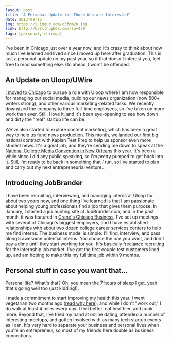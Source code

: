 ```yaml
---
layout: post
title: "A Personal Update for Those Who are Interested"
date: 2013-08-15
img: https://i.imgur.com/c3fpm2n.jpg
link: http://karllhughes.com/?p=479
tags: [personal, chicago]
---
```

I've been in Chicago just over a year now, and it's crazy to think about how much I've learned and lived since I moved up here after graduation. This is just a personal update on my past year, so if that doesn't interest you, feel free to read something else. Go ahead, I won't be offended.

## An Update on Uloop/UWire

[I moved to Chicago](/posts/moving-to-a-new-place-my-first-post-in-chiago) to pursue a role with Uloop where I am now responsible for managing our social media, building our news organization (now 500+ writers strong), and other various marketing-related tasks. We recently downsized the company to three full-time employees, so I've taken on more work than ever. Still, I love it, and it's been eye-opening to see how down and dirty the "real" startup life can be.

We've also started to explore content marketing, which has been a great way to help us fund news production. This month, we landed our first big national contract with Kaplan Test Prep to help us sponsor even more student news. It's a great job, and they're sending me down to speak at the [National College Media Convention in New Orleans](http://nola13.org/) this year. It's been a while since I did any public speaking, so I'm pretty pumped to get back into it. Still, I'm ready to be back in something that _I_ run, so I've started to plan and carry out my next entrepreneurial venture...

## Introducing JobBrander

I have been recruiting, interviewing, and managing interns at Uloop for about two years now, and one thing I've learned is that I am passionate about helping young professionals find a job that gives them purpose. In January, I started a job hunting site at JobBrander.com, and in the past month, it was featured in [Crane's Chicago Business](http://www.chicagobusiness.com/article/20130723/NEWS07/130729951/party-booking-goes-online-fundraising-goes-social-and-more), I've set up meetings with several of Chicago's biggest employers, and I have established relationships with about two dozen college career services centers to help me find interns. The business model is simple: I'll find, interview, and pass along 5 awesome potential interns. You choose the one you want, and don't pay a dime until they start working for you. It's basically freelance recruiting for the internship job market. I've got the first couple test customers lined up, and am hoping to make this my full time job within 9 months.

## Personal stuff in case you want that...

Personal life? What's that? Oh, you mean the 7 hours of sleep I get, yeah that's going well too (just kidding!).

I made a commitment to start improving my health this year. I went vegetarian two months ago ([read why here](/posts/why-ive-decided-to-go-vegetarian/)), and while I don't "work out," I do walk at least 4 miles every day. I feel better, eat healthier, and cook more. Beyond that, I've tried my hand at online dating, attended a number of interesting meetups, and gotten involved with as many tech startup events as I can. It's very hard to separate your business and personal lives when you're an entrepreneur, so most of my friends here double as business connections.
